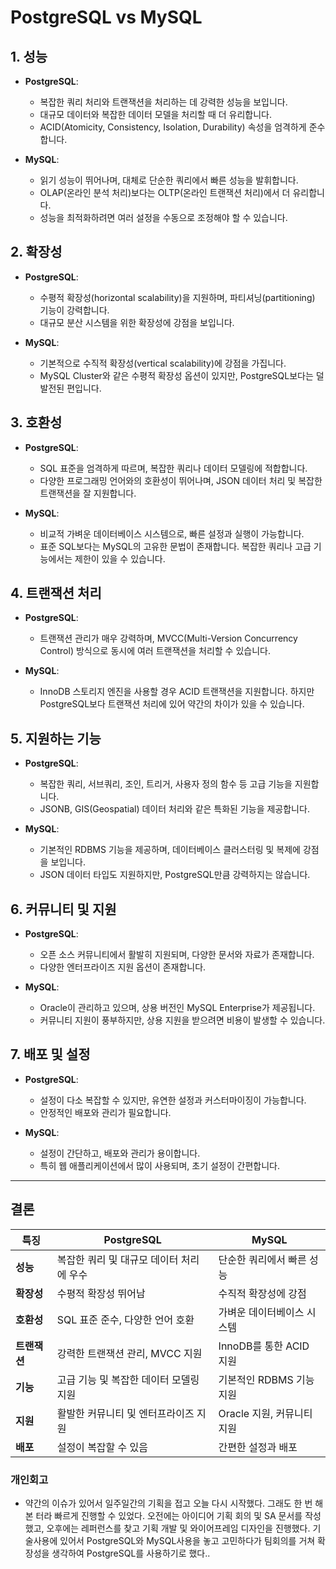 # PostgreSQL vs MySQL

## 1. 성능

- **PostgreSQL**: 
  - 복잡한 쿼리 처리와 트랜잭션을 처리하는 데 강력한 성능을 보입니다.
  - 대규모 데이터와 복잡한 데이터 모델을 처리할 때 더 유리합니다.
  - ACID(Atomicity, Consistency, Isolation, Durability) 속성을 엄격하게 준수합니다.
  
- **MySQL**:
  - 읽기 성능이 뛰어나며, 대체로 단순한 쿼리에서 빠른 성능을 발휘합니다.
  - OLAP(온라인 분석 처리)보다는 OLTP(온라인 트랜잭션 처리)에서 더 유리합니다.
  - 성능을 최적화하려면 여러 설정을 수동으로 조정해야 할 수 있습니다.

## 2. 확장성

- **PostgreSQL**:
  - 수평적 확장성(horizontal scalability)을 지원하며, 파티셔닝(partitioning) 기능이 강력합니다.
  - 대규모 분산 시스템을 위한 확장성에 강점을 보입니다.
  
- **MySQL**:
  - 기본적으로 수직적 확장성(vertical scalability)에 강점을 가집니다.
  - MySQL Cluster와 같은 수평적 확장성 옵션이 있지만, PostgreSQL보다는 덜 발전된 편입니다.

## 3. 호환성

- **PostgreSQL**:
  - SQL 표준을 엄격하게 따르며, 복잡한 쿼리나 데이터 모델링에 적합합니다.
  - 다양한 프로그래밍 언어와의 호환성이 뛰어나며, JSON 데이터 처리 및 복잡한 트랜잭션을 잘 지원합니다.

- **MySQL**:
  - 비교적 가벼운 데이터베이스 시스템으로, 빠른 설정과 실행이 가능합니다.
  - 표준 SQL보다는 MySQL의 고유한 문법이 존재합니다. 복잡한 쿼리나 고급 기능에서는 제한이 있을 수 있습니다.

## 4. 트랜잭션 처리

- **PostgreSQL**:
  - 트랜잭션 관리가 매우 강력하며, MVCC(Multi-Version Concurrency Control) 방식으로 동시에 여러 트랜잭션을 처리할 수 있습니다.
  
- **MySQL**:
  - InnoDB 스토리지 엔진을 사용할 경우 ACID 트랜잭션을 지원합니다. 하지만 PostgreSQL보다 트랜잭션 처리에 있어 약간의 차이가 있을 수 있습니다.

## 5. 지원하는 기능

- **PostgreSQL**:
  - 복잡한 쿼리, 서브쿼리, 조인, 트리거, 사용자 정의 함수 등 고급 기능을 지원합니다.
  - JSONB, GIS(Geospatial) 데이터 처리와 같은 특화된 기능을 제공합니다.
  
- **MySQL**:
  - 기본적인 RDBMS 기능을 제공하며, 데이터베이스 클러스터링 및 복제에 강점을 보입니다.
  - JSON 데이터 타입도 지원하지만, PostgreSQL만큼 강력하지는 않습니다.

## 6. 커뮤니티 및 지원

- **PostgreSQL**:
  - 오픈 소스 커뮤니티에서 활발히 지원되며, 다양한 문서와 자료가 존재합니다.
  - 다양한 엔터프라이즈 지원 옵션이 존재합니다.

- **MySQL**:
  - Oracle이 관리하고 있으며, 상용 버전인 MySQL Enterprise가 제공됩니다.
  - 커뮤니티 지원이 풍부하지만, 상용 지원을 받으려면 비용이 발생할 수 있습니다.

## 7. 배포 및 설정

- **PostgreSQL**:
  - 설정이 다소 복잡할 수 있지만, 유연한 설정과 커스터마이징이 가능합니다.
  - 안정적인 배포와 관리가 필요합니다.

- **MySQL**:
  - 설정이 간단하고, 배포와 관리가 용이합니다.
  - 특히 웹 애플리케이션에서 많이 사용되며, 초기 설정이 간편합니다.

---

## 결론

| 특징           | PostgreSQL                      | MySQL                        |
|----------------|---------------------------------|------------------------------|
| **성능**       | 복잡한 쿼리 및 대규모 데이터 처리에 우수 | 단순한 쿼리에서 빠른 성능     |
| **확장성**     | 수평적 확장성 뛰어남             | 수직적 확장성에 강점         |
| **호환성**     | SQL 표준 준수, 다양한 언어 호환  | 가벼운 데이터베이스 시스템    |
| **트랜잭션**   | 강력한 트랜잭션 관리, MVCC 지원  | InnoDB를 통한 ACID 지원     |
| **기능**       | 고급 기능 및 복잡한 데이터 모델링 지원 | 기본적인 RDBMS 기능 지원    |
| **지원**       | 활발한 커뮤니티 및 엔터프라이즈 지원 | Oracle 지원, 커뮤니티 지원  |
| **배포**       | 설정이 복잡할 수 있음           | 간편한 설정과 배포           |



### 개인회고   
- 약간의 이슈가 있어서 일주일간의 기획을 접고 오늘 다시 시작했다. 그래도 한 번 해본 터라 빠르게 진행할 수 있었다. 오전에는 아이디어 기획 회의 및 SA 문서를 작성했고, 오후에는 레퍼런스를 찾고 기획 개발 및 와이어프레임 디자인을 진행했다. 기술사용에 있어서 PostgreSQL와 MySQL사용을 놓고 고민하다가 팀회의를 거쳐 확장성을 생각하여 PostgreSQL를 사용하기로 했다..
